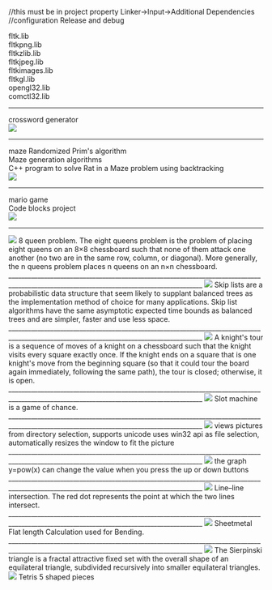 //this must be in  project property Linker->Input->Additional Dependencies 
//configuration Release and debug

fltk.lib         <br />
fltkpng.lib      <br />
fltkzlib.lib     <br />
fltkjpeg.lib     <br />
fltkimages.lib   <br />
fltkgl.lib       <br />
opengl32.lib     <br />
comctl32.lib     <br />
__________________________________________________________________________________________________________________________________________
crossword generator<br/>
<img src="word_generator/id.jpg">
__________________________________________________________________________________________________________________________________________
maze Randomized Prim's algorithm<br/>
Maze generation algorithms <br/>
C++ program to solve Rat in a Maze problem using backtracking<br/>
<img src="maze Randomized Prim's algorithm/window.jpg">
__________________________________________________________________________________________________________________________________________
mario game <br/>
Code blocks project <br/>
<img src="mario/Resources/Untitled-2.jpg">
__________________________________________________________________________________________________________________________________________
<img src="8_queens_ver1/Resources/for_infor.jpg">
8 queen problem. The eight queens problem is the problem of placing eight queens on an 8×8 chessboard 
such that none of them attack one another (no two are in the same row, column, or diagonal). 
More generally, the n queens problem places n queens on an n×n chessboard. <br/>
__________________________________________________________________________________________________________________________________________
<img src="Skip_list_ver1/src/image.jpg">
Skip lists are a probabilistic data structure 
that seem likely to supplant balanced trees as the implementation method of choice for many applications. 
Skip list algorithms have the same asymptotic 
expected time bounds as balanced trees and are simpler, faster and use less space. <br/>
__________________________________________________________________________________________________________________________________________
<img src="knight_64pos/kimg.jpg">
A knight's tour is a sequence of moves of a knight on a chessboard such that the knight visits every square exactly once. 
If the knight ends on a square that is one knight's move from the beginning square (so that it could tour the board again immediately, 
following the same path), the tour is closed; otherwise, it is open. <br/>
__________________________________________________________________________________________________________________________________________
<img src="Slot_Machine/img.jpg">
Slot machine is a game of chance. <br/>
__________________________________________________________________________________________________________________________________________
<img src="ImageViewer_fltk/im1.jpg">
views pictures from directory selection, supports unicode uses win32 api as file selection, automatically resizes the window to fit the 
picture <br/>
__________________________________________________________________________________________________________________________________________
<img src="graphic/grimg.jpg">
the graph y=pow(x) can change the value when you press the up or down buttons <br/>
__________________________________________________________________________________________________________________________________________
<img src="Line Intersections/pic1.jpg">
Line–line intersection. The red dot represents the point at which the two lines intersect. <br/>
__________________________________________________________________________________________________________________________________________
<img src="sheet_metal_cal/pic1.jpg">
Sheetmetal Flat length Calculation used for Bending. <br/>
__________________________________________________________________________________________________________________________________________
<img src="sierpinski/pic1.jpg">
The Sierpinski triangle is a fractal attractive fixed set with the overall shape of an equilateral triangle, subdivided recursively into 
smaller equilateral triangles. <br/>
<img src="tetris/timg.jpg">
Tetris 5 shaped pieces<br/>